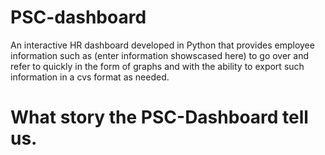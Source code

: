 # PSC-dashboard

An interactive HR dashboard developed in Python that provides employee information such as (enter information showscased here) to go over and refer to quickly in the form of graphs and with the ability to export such information in a cvs format as needed.


# What story the PSC-Dashboard tell us.
